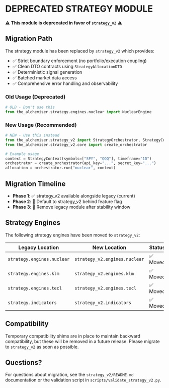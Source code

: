# DEPRECATED STRATEGY MODULE

⚠️ **This module is deprecated in favor of `strategy_v2`** ⚠️

## Migration Path

The strategy module has been replaced by `strategy_v2` which provides:
- ✅ Strict boundary enforcement (no portfolio/execution coupling)
- ✅ Clean DTO contracts using `StrategyAllocationDTO`
- ✅ Deterministic signal generation
- ✅ Batched market data access
- ✅ Comprehensive error handling and observability

### Old Usage (Deprecated)
```python
# OLD - Don't use this
from the_alchemiser.strategy.engines.nuclear import NuclearEngine
```

### New Usage (Recommended)
```python
# NEW - Use this instead
from the_alchemiser.strategy_v2 import StrategyOrchestrator, StrategyContext
from the_alchemiser.strategy_v2.core import create_orchestrator

# Example usage
context = StrategyContext(symbols=["SPY", "QQQ"], timeframe="1D")
orchestrator = create_orchestrator(api_key="...", secret_key="...")
allocation = orchestrator.run("nuclear", context)
```

## Migration Timeline

- **Phase 1**: ✅ strategy_v2 available alongside legacy (current)
- **Phase 2**: 🔄 Default to strategy_v2 behind feature flag
- **Phase 3**: 📅 Remove legacy module after stability window

## Strategy Engines

The following strategy engines have been moved to `strategy_v2`:

| Legacy Location | New Location | Status |
|----------------|--------------|---------|
| `strategy.engines.nuclear` | `strategy_v2.engines.nuclear` | ✅ Moved |
| `strategy.engines.klm` | `strategy_v2.engines.klm` | ✅ Moved |
| `strategy.engines.tecl` | `strategy_v2.engines.tecl` | ✅ Moved |
| `strategy.indicators` | `strategy_v2.indicators` | ✅ Moved |

## Compatibility

Temporary compatibility shims are in place to maintain backward compatibility,
but these will be removed in a future release. Please migrate to `strategy_v2`
as soon as possible.

## Questions?

For questions about migration, see the `strategy_v2/README.md` documentation
or the validation script in `scripts/validate_strategy_v2.py`.